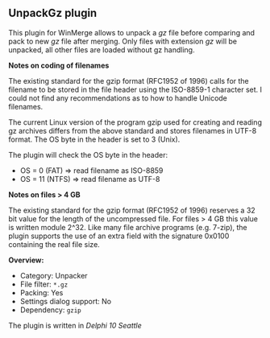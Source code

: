 ## UnpackGz plugin

This plugin for WinMerge allows to unpack a *gz* file before comparing
and pack to new *gz* file after merging.
Only files with extension *gz* will be unpacked, all other files
are loaded without gz handling.

**Notes on coding of filenames**

The existing standard for the gzip format (RFC1952 of 1996) calls for the filename 
to be stored in the file header using the ISO-8859-1 character set. I could not 
find any recommendations as to how to handle Unicode filenames.

The current Linux version of the program gzip used for creating and reading gz 
archives differs from the above standard and stores filenames in UTF-8 format. 
The OS byte in the header is set to 3 (Unix).

The plugin will check the OS byte in the header:
- OS = 0 (FAT) => read filename as ISO-8859
- OS = 11 (NTFS) => read filename as UTF-8

**Notes on files > 4 GB**

The existing standard for the gzip format (RFC1952 of 1996) reserves a 32 bit 
value for the length of the uncompressed file. For files > 4 GB this value is 
written module 2^32. Like many file archive programs (e.g. 7-zip), the plugin 
supports the use of an extra field with the signature 0x0100 containing the 
real file size.

**Overview:**
- Category: Unpacker
- File filter: `*.gz`
- Packing: Yes
- Settings dialog support: No
- Dependency: `gzip`

The plugin is written in *Delphi 10 Seattle*

